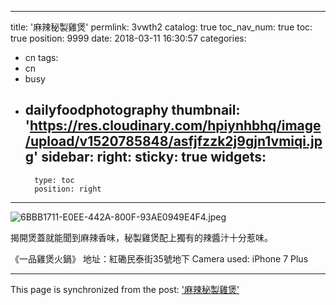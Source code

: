 
---
title: '麻辣秘製雞煲'
permlink: 3vwth2
catalog: true
toc_nav_num: true
toc: true
position: 9999
date: 2018-03-11 16:30:57
categories:
- cn
tags:
- cn
- busy
- dailyfoodphotography
thumbnail: 'https://res.cloudinary.com/hpiynhbhq/image/upload/v1520785848/asfjfzzk2j9gjn1vmiqi.jpg'
sidebar:
    right:
        sticky: true
widgets:
    -
        type: toc
        position: right
---



![6BBB1711-E0EE-442A-800F-93AE0949E4F4.jpeg](https://res.cloudinary.com/hpiynhbhq/image/upload/v1520785848/asfjfzzk2j9gjn1vmiqi.jpg)



揭開煲蓋就能聞到麻辣香味，秘製雞煲配上獨有的辣醬汁十分惹味。

《一品雞煲火鍋》
地址：紅磡民泰街35號地下
Camera used: iPhone 7 Plus

- - -

This page is synchronized from the post: ['麻辣秘製雞煲'](https://steemit.com/@htliao/3vwth2)
